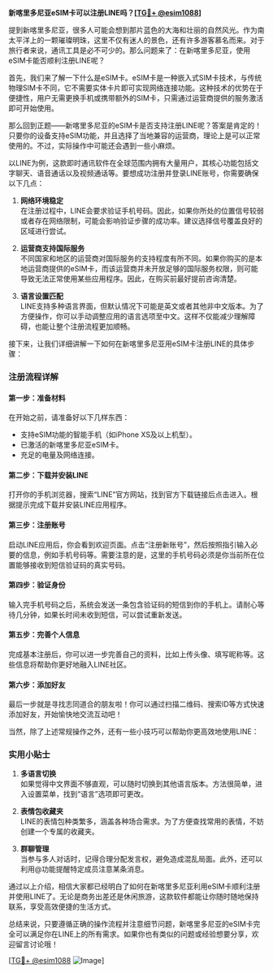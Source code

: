 **新喀里多尼亚eSIM卡可以注册LINE吗？[[TG💪+ @esim1088](https://t.me/s/esim1088)]**

提到新喀里多尼亚，很多人可能会想到那片蓝色的大海和壮丽的自然风光。作为南太平洋上的一颗璀璨明珠，这里不仅有迷人的景色，还有许多游客慕名而来。对于旅行者来说，通讯工具是必不可少的。那么问题来了：在新喀里多尼亚，使用eSIM卡能否顺利注册LINE呢？

首先，我们来了解一下什么是eSIM卡。eSIM卡是一种嵌入式SIM卡技术，与传统物理SIM卡不同，它不需要实体卡片即可实现网络连接功能。这种技术的优势在于便捷性，用户无需更换手机或携带额外的SIM卡，只需通过运营商提供的服务激活即可开始使用。

那么回到正题——新喀里多尼亚的eSIM卡是否支持注册LINE呢？答案是肯定的！只要你的设备支持eSIM功能，并且选择了当地兼容的运营商，理论上是可以正常使用的。不过，实际操作中可能还会遇到一些小麻烦。

以LINE为例，这款即时通讯软件在全球范围内拥有大量用户，其核心功能包括文字聊天、语音通话以及视频通话等。要想成功注册并登录LINE账号，你需要确保以下几点：

1. **网络环境稳定**  
   在注册过程中，LINE会要求验证手机号码。因此，如果你所处的位置信号较弱或者存在网络限制，可能会影响验证步骤的成功率。建议选择信号覆盖良好的区域进行尝试。

2. **运营商支持国际服务**  
   不同国家和地区的运营商对国际服务的支持程度有所不同。如果你购买的是本地运营商提供的eSIM卡，而该运营商并未开放足够的国际服务权限，则可能导致无法正常使用某些应用程序。因此，在购买前最好提前咨询清楚。

3. **语言设置匹配**  
   LINE支持多种语言界面，但默认情况下可能是英文或者其他非中文版本。为了方便操作，你可以手动调整应用的语言选项至中文。这样不仅能减少理解障碍，也能让整个注册流程更加顺畅。

接下来，让我们详细讲解一下如何在新喀里多尼亚用eSIM卡注册LINE的具体步骤：

### 注册流程详解

#### 第一步：准备材料
在开始之前，请准备好以下几样东西：
- 支持eSIM功能的智能手机（如iPhone XS及以上机型）。
- 已激活的新喀里多尼亚eSIM卡。
- 充足的电量及网络连接。

#### 第二步：下载并安装LINE
打开你的手机浏览器，搜索“LINE”官方网站，找到官方下载链接后点击进入。根据提示完成下载并安装LINE应用程序。

#### 第三步：注册账号
启动LINE应用后，你会看到欢迎页面。点击“注册新账号”，然后按照指引输入必要的信息，例如手机号码等。需要注意的是，这里的手机号码必须是你当前所在位置能够接收到短信验证码的真实号码。

#### 第四步：验证身份
输入完手机号码之后，系统会发送一条包含验证码的短信到你的手机上。请耐心等待几分钟，如果长时间未收到短信，可以尝试重新发送。

#### 第五步：完善个人信息
完成基本注册后，你可以进一步完善自己的资料，比如上传头像、填写昵称等。这些信息将帮助你更好地融入LINE社区。

#### 第六步：添加好友
最后一步就是寻找志同道合的朋友啦！你可以通过扫描二维码、搜索ID等方式快速添加好友，开始愉快地交流互动吧！

当然，除了上述常规操作之外，还有一些小技巧可以帮助你更高效地使用LINE：

### 实用小贴士

1. **多语言切换**  
   如果觉得中文界面不够直观，可以随时切换到其他语言版本。方法很简单，进入设置菜单，找到“语言”选项即可更改。

2. **表情包收藏夹**  
   LINE的表情包种类繁多，涵盖各种场合需求。为了方便查找常用的表情，不妨创建一个专属的收藏夹。

3. **群聊管理**  
   当参与多人对话时，记得合理分配发言权，避免造成混乱局面。此外，还可以利用@功能提醒特定成员注意某条消息。

通过以上介绍，相信大家都已经明白了如何在新喀里多尼亚利用eSIM卡顺利注册并使用LINE了。无论是商务出差还是休闲旅游，这款软件都能让你随时随地保持联系，享受高效便捷的生活方式。

总结来说，只要遵循正确的操作流程并注意细节问题，新喀里多尼亚的eSIM卡完全可以满足你在LINE上的所有需求。如果你也有类似的问题或经验想要分享，欢迎留言讨论哦！

[[TG💪+ @esim1088](https://t.me/s/esim1088) ![Image](https://i.postimg.cc/4NQfJmqS/Snipaste-2025-05-13-00-14-12.png)]
